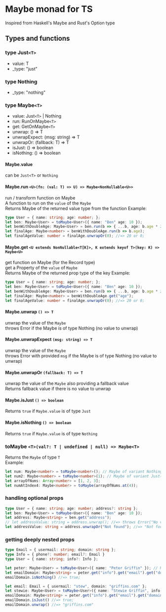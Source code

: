 # Maybe monad for TS
Inspired from Haskell's Maybe and Rust's Option type

## Types and functions
### type Just`<T>`
  - value: T
  - _type: "just"

### type Nothing
  - _type: "nothing"

### type Maybe`<T>`
  - value: Just`<T>` | Nothing
  - run: RunOnMaybe`<T>`
  - get: GetOnMaybe`<T>`
  - unwrap: () => T
  - unwrapExpect: (msg: string) => T
  - unwrapOr: (fallback: T) => T
  - isJust: () => boolean
  - isNothing: () => boolean

#### Maybe.value
can be `Just<T>` or `Nothing`

#### Maybe.run `<U>(fn: (val: T) => U) => Maybe<NonNullable<U>>`
run / transform function on Maybe  
A function to run on the `value` of the `Maybe`  
Returns Maybe of the returned value type from the function
Example:
```ts
type User = { name: string; age: number; };
let ben: Maybe<User> = toMaybe<User>({ name: "Ben" age: 10 });
let benWithDoubleAge: Maybe<User> = ben.run(b => { ...b, age: b.age * 2 });
let finalAge: Maybe<number> = benWithDoubleAge.run(b => b.age);
let finalAgeValue: number = finalAge.unwrapOr(0); //=> 20 or 0;
```

#### Maybe.get `<U extends NonNullable<T[K]>, K extends keyof T>(key: K) => Maybe<U>`
get function on Maybe (for the Record type)  
get a Property of the `value` of `Maybe`  
Returns Maybe of the returned prop type of the key
Example:
```ts
type User = { name: string; age: number; };
let ben: Maybe<User> = toMaybe<User>({ name: "Ben" age: 10 });
let benWithDoubleAge: Maybe<User> = ben.run(b => { ...b, age: b.age * 2 });
let finalAge: Maybe<number> = benWithDoubleAge.get("age");
let finalAgeValue: number = finalAge.unwrapOr(0); //=> 20 or 0;
```

#### Maybe.unwrap `() => T`
unwrap the value of the `Maybe`  
throws Error if the Maybe is of type Nothing (no value to unwrap)

#### Maybe.unwrapExpect `(msg: string) => T`
unwrap the value of the `Maybe`  
throws Error with provided `msg` if the Maybe is of type Nothing (no value to unwrap)

#### Maybe.unwrapOr `(fallback: T) => T`
unwrap the value of the `Maybe` also providing a fallback value  
Returns fallback value if there is no value to unwrap

#### Maybe.isJust `() => boolean`
Returns `true` if `Maybe.value` is of type `Just`

#### Maybe.isNothing `() => boolean`
Returns `true` if `Maybe.value` is of type `Nothing`

### toMaybe `<T>(val?: T | undefined | null) => Maybe<T>`
Returns the `Maybe` of type `T`  
Example: 
```ts
let num: Maybe<number> = toMaybe<number>(); // Maybe of variant Nothing;
let num2: Maybe<number> = toMaybe<number>(1); // Maybe of variant Just(1);
let arrayOfNums: Array<number> = [1, 2, 3];
let numAtIndex4: Maybe<number> = toMaybe(arrayOfNums.at(4));
```


### handling optional props
```ts
type User = { name: string; age: number; address?: string };
let ben: Maybe<User> = toMaybe<User>({ name: "Ben" age: 10 });
let address: Maybe<string> = ben.get("address");
// let addressValue: string = address.unwrap(); //=> throws Error("No value to unwrap");
let addressValue: string = address.unwrapOr("Not found"); //=> "Not found"
```

### getting deeply nested props
```ts
type Email = { usermail: string; domain: string };
type Info = { phone?: number; email?: Email }
type User = { name: string; info?: Info };

let peter: Maybe<User> = toMaybe<User>({ name: "Peter Griffin" }); // No info
let emailDomain: Maybe<string> = peter.get("info").get("email").get("domain");
emailDomain.isNothing() //=> true;

let email: Email = { usermail: "stew", domain: "griffins.com" };
let stewie: Maybe<User> = toMaybe<User>({ name: "Stewie Griffin", info: { email } });
emailDomain: Maybe<string> = peter.get("info").get("email").get("domain");
emailDomain.isJust() //=> true;
emailDomain.unwrap() //=> "griffins.com"
```
